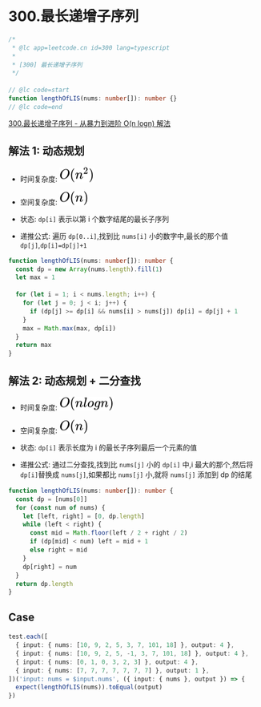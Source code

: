 # 300.最长递增子序列

```ts
/*
 * @lc app=leetcode.cn id=300 lang=typescript
 *
 * [300] 最长递增子序列
 */

// @lc code=start
function lengthOfLIS(nums: number[]): number {}
// @lc code=end
```

[300.最长递增子序列 - 从暴力到进阶 O(n logn) 解法](../专项训练/动态规划/300.最长递增子序列.md)

## 解法 1: 动态规划

- 时间复杂度: <!-- $O(n^2)$ --> <img style="transform: translateY(0.1em); background: white;" src="./svg/o-n-power-2.svg" alt="O(n^2)">
- 空间复杂度: <!-- $O(n)$ --> <img style="transform: translateY(0.1em); background: white;" src="./svg/o-n.svg" alt="O(n)">

- 状态: `dp[i]` 表示以第 i 个数字结尾的最长子序列
- 递推公式: 遍历 `dp[0..i]`,找到比 `nums[i]` 小的数字中,最长的那个值 `dp[j]`,`dp[i]=dp[j]+1`

```ts
function lengthOfLIS(nums: number[]): number {
  const dp = new Array(nums.length).fill(1)
  let max = 1

  for (let i = 1; i < nums.length; i++) {
    for (let j = 0; j < i; j++) {
      if (dp[j] >= dp[i] && nums[i] > nums[j]) dp[i] = dp[j] + 1
    }
    max = Math.max(max, dp[i])
  }
  return max
}
```

## 解法 2: 动态规划 + 二分查找

- 时间复杂度: <!-- $O(nlogn)$ --> <img style="transform: translateY(0.1em); background: white;" src="./svg/o-n-log-n.svg" alt="O(nlogn)">
- 空间复杂度: <!-- $O(n)$ --> <img style="transform: translateY(0.1em); background: white;" src="./svg/o-n.svg" alt="O(n)">

- 状态: `dp[i]` 表示长度为 i 的最长子序列最后一个元素的值
- 递推公式: 通过二分查找,找到比 `nums[j]` 小的 `dp[i]` 中,i 最大的那个,然后将 `dp[i]`替换成 `nums[j]`,如果都比 `nums[j]` 小,就将 `nums[j]` 添加到 dp 的结尾

```ts
function lengthOfLIS(nums: number[]): number {
  const dp = [nums[0]]
  for (const num of nums) {
    let [left, right] = [0, dp.length]
    while (left < right) {
      const mid = Math.floor(left / 2 + right / 2)
      if (dp[mid] < num) left = mid + 1
      else right = mid
    }
    dp[right] = num
  }
  return dp.length
}
```

## Case

```ts
test.each([
  { input: { nums: [10, 9, 2, 5, 3, 7, 101, 18] }, output: 4 },
  { input: { nums: [10, 9, 2, 5, -1, 3, 7, 101, 18] }, output: 4 },
  { input: { nums: [0, 1, 0, 3, 2, 3] }, output: 4 },
  { input: { nums: [7, 7, 7, 7, 7, 7, 7] }, output: 1 },
])('input: nums = $input.nums', ({ input: { nums }, output }) => {
  expect(lengthOfLIS(nums)).toEqual(output)
})
```
